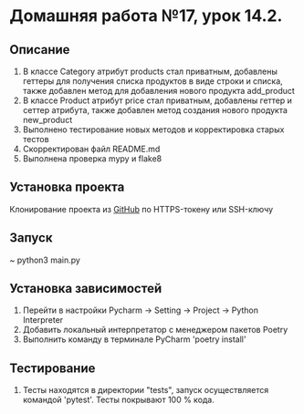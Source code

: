 # Домашняя работа №17, урок 14.2.

## Описание
1. В классе Category атрибут products стал приватным, добавлены геттеры для получения списка продуктов в виде строки и списка, также добавлен метод для добавления нового продукта add_product
2. В классе Product атрибут price стал приватным, добавлены геттер и сеттер атрибута, также добавлен метод создания нового продукта new_product
3. Выполнено тестирование новых методов и корректировка старых тестов
4. Скорректирован файл README.md 
5. Выполнена проверка mypy и flake8

## Установка проекта
Клонирование проекта из [GitHub](https://github.com/yolarus/homework_14_2) по HTTPS-токену или SSH-ключу

## Запуск
~ python3 main.py

## Установка зависимостей
1. Перейти в настройки Pycharm -> Setting -> Project -> Python Interpreter 
2. Добавить локальный интерпретатор с менеджером пакетов Poetry
3. Выполнить команду в терминале PyCharm 'poetry install'

## Тестирование
1. Тесты находятся в директории "tests", запуск осуществляется командой
'pytest'. Тесты покрывают 100 % кода. 